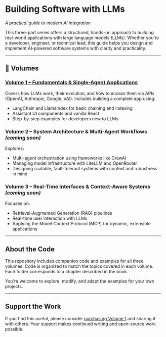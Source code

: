 # Building Software with LLMs

*A practical guide to modern AI integration*

This three-part series offers a structured, hands-on approach to building real-world applications with large language models (LLMs). Whether you're a developer, engineer, or technical lead, this guide helps you design and implement AI-powered software systems with clarity and practicality.

---

## 📘 Volumes

### [Volume 1 – Fundamentals & Single-Agent Applications](https://www.amazon.com/dp/B0F5WXXM59)

Covers how LLMs work, their evolution, and how to access them via APIs (OpenAI, Anthropic, Google, xAI). Includes building a complete app using:

- LangChain and LlamaIndex for basic chaining and indexing
- Assistant UI components and vanilla React
- Step-by-step examples for developers new to LLMs

### Volume 2 – System Architecture & Multi-Agent Workflows _(coming soon)_

Explores:

- Multi-agent orchestration using frameworks like CrewAI
- Managing model infrastructure with LiteLLM and OpenRouter
- Designing scalable, fault-tolerant systems with context and robustness in mind

### Volume 3 – Real-Time Interfaces & Context-Aware Systems _(coming soon)_

Focuses on:

- Retrieval-Augmented Generation (RAG) pipelines
- Real-time user interaction with LLMs
- Applying the Model Context Protocol (MCP) for dynamic, extensible applications

---

## About the Code

This repository includes companion code and examples for all three volumes. Code is organized to match the topics covered in each volume. Each folder corresponds to a chapter described in the book.

You're welcome to explore, modify, and adapt the examples for your own projects.

---

## Support the Work

If you find this useful, please consider [purchasing Volume 1](https://www.amazon.com/dp/B0F5WXXM59) and sharing it with others. Your support makes continued writing and open-source work possible.

